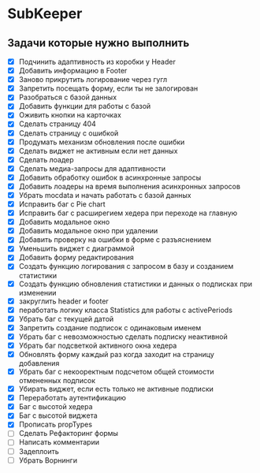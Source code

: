 # SubKeeper

## Задачи которые нужно выполнить
- [X] Подчинить адаптивность из коробки у Header
- [X] Добавить информацию в Footer
- [X] Заново прикрутить логирование через гугл
- [X] Запретить посещать форму, если ты не залогирован
- [X] Разобраться с базой данных
- [X] Добавить функции для работы с базой
- [X] Оживить кнопки на карточках
- [X] Сделать страницу 404
- [X] Сделать страницу с ошибкой 
- [X] Продумать механизм обновления после ошибки
- [X] Сделать виджет не активным если нет данных
- [X] Сделать лоадер
- [X] Сделать медиа-запросы для адаптивности
- [X] Добавить обработку ошибок в асинхронные запросы
- [X] Добавить лоадеры на время выполнения асинхронных запросов
- [X] Убрать mocdata и начать работать с базой данных
- [X] Исправить баг с Pie chart
- [X] Исправить баг с расширегием хедера при переходе на главную
- [X] Добавить модальное окно
- [X] Добавить модальное окно при удалении
- [X] Добавить проверку на ошибки в форме с разъяснением
- [X] Уменьшить виджет с диаграммой
- [X] Добавить форму редактирования
- [X] Создать функцию логирования с запросом в базу и созданием статистики
- [X] Создать функцию обновления статистики и данных о подписках при изменении
- [X] закруглить header и footer
- [X] пеработать логику класса Statistics для работы с activePeriods
- [X] Убрать баг с текущей датой
- [X] Запретить создание подписок с одинаковым именем
- [X] Убрать баг с невозможностью сделать подписку неактивной
- [X] Убрать баг подсветкой активного окна хедера
- [X] Обновлять форму каждый раз когда заходит на страницу добавления
- [X] Убрать баг с некооректным подсчетом общей стоимости отмененных подписок 
- [X] Убирать виджет, если есть только не активные подписки
- [X] Переработать аутентификацию
- [X] Баг с высотой хедера
- [X] Баг с высотой виджета
- [X] Прописать propTypes
- [ ] Сделать Рефакторинг формы
- [ ] Написать комментарии
- [ ] Задеплоить
- [ ] Убрать Ворнинги